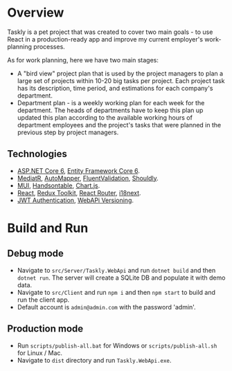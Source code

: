 # Overview
Taskly is a pet project that was created to cover two main goals - to use React in a production-ready app and improve my current employer's work-planning processes.

As for work planning, here we have two main stages:
 - A "bird view" project plan that is used by the project managers to plan a large set of projects within 10-20 big tasks per project. Each project task has its description, time period, and estimations for each company's department.
- Department plan - is a weekly working plan for each week for the department. The heads of departments have to keep this plan up updated this plan according to the available working hours of department employees and the project's tasks that were planned in the previous step by project managers.

## Technologies
* [ASP.NET Core 6](https://docs.microsoft.com/en-us/aspnet/core/introduction-to-aspnet-core?view=aspnetcore-6.0), [Entity Framework Core 6](https://docs.microsoft.com/en-us/ef/core/).
* [MediatR](https://github.com/jbogard/MediatR), [AutoMapper](https://automapper.org/), [FluentValidation](https://fluentvalidation.net/), [Shouldly](https://github.com/shouldly/shouldly).
* [MUI](https://mui.com/), [Handsontable](https://handsontable.com/), [Chart.js](https://www.chartjs.org/).
* [React](https://reactjs.org/), [Redux Toolkit](https://redux-toolkit.js.org/), [React Router](https://reactrouter.com/), [i18next](https://react.i18next.com/).
* [JWT Authentication](https://jwt.io/), [WebAPi Versioning](https://www.nuget.org/packages/Microsoft.AspNetCore.Mvc.Versioning/).

# Build and Run
## Debug mode
- Navigate to `src/Server/Taskly.WebApi` and run `dotnet build` and then `dotnet run`. The server will create a SQLite DB and populate it with demo data.
- Navigate to `src/Client` and run `npm i` and then `npm start` to build and run the client app.
- Default account is `admin@admin.com` with the password 'admin'.
 
## Production mode
- Run `scripts/publish-all.bat` for Windows or `scripts/publish-all.sh` for Linux / Mac.
- Navigate to `dist` directory and run `Taskly.WebApi.exe`.